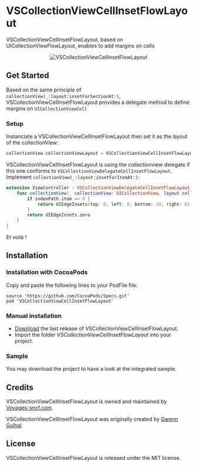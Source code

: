 # VSCollectionViewCellInsetFlowLayout

VSCollectionViewCellInsetFlowLayout, based on UICollectionViewFlowLayout, enables to add margins on cells

<p align="center" >
  <img src="https://raw.githubusercontent.com/voyages-sncf-technologies/VSCollectionViewCellInsetFlowLayout/master/assets/screenshot.png" alt="VSCollectionViewCellInsetFlowLayout" title="VSCollectionViewCellInsetFlowLayout">
</p>

## Get Started

Based on the same principle of ```collectionView(_:layout:insetForSectionAt:)```, VSCollectionViewCellInsetFlowLayout provides a delegate method to define margins on ```UICollectionViewCell```

### Setup

Instanciate a VSCollectionViewCellInsetFlowLayout then set it as the layout of the collectionView:
```swift
collectionView.collectionViewLayout = VSCollectionViewCellInsetFlowLayout()
```

VSCollectionViewCellInsetFlowLayout is using the collectionview delegate if this one conforms to ```VSCollectionViewDelegateCellInsetFlowLayout```.
Implement ```collectionView(_:layout:insetForItemAt:)```:
```swift
extension ViewController : VSCollectionViewDelegateCellInsetFlowLayout {
    func collectionView(_ collectionView: UICollectionView, layout collectionViewLayout: UICollectionViewLayout, insetForItemAt indexPath: IndexPath) -> UIEdgeInsets {
        if indexPath.item == 0 {
            return UIEdgeInsets(top: 0, left: 0, bottom: 10, right: 0)
        }
        return UIEdgeInsets.zero
    }
}
```

Et voilà !

## Installation

### Installation with CocoaPods

Copy and paste the following lines to your PodFile file:  
    
    source 'https://github.com/CocoaPods/Specs.git'
    pod 'VSCollectionViewCellInsetFlowLayout'

### Manual installation

- [Download](https://github.com/voyages-sncf-technologies/VSCollectionViewCellInsetFlowLayout/releases) the last release of VSCollectionViewCellInsetFlowLayout.
- Import the folder *VSCollectionViewCellInsetFlowLayout* into your project.

### Sample

You may download the project to have a look at the integrated sample.


## Credits

VSCollectionViewCellInsetFlowLayout is owned and maintained by [Voyages-sncf.com](http://www.voyages-sncf.com/).

VSCollectionViewCellInsetFlowLayout was originally created by [Gwenn Guihal](https://github.com/myrddinus).


## License

VSCollectionViewCellInsetFlowLayout is released under the MIT license.
